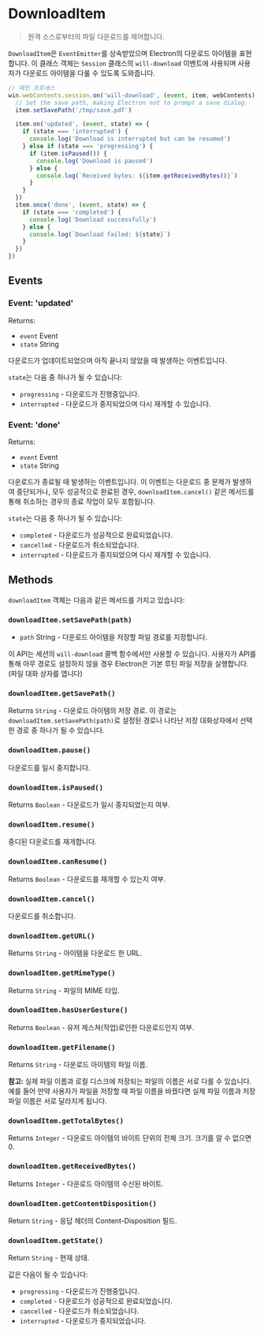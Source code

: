 # DownloadItem

> 원격 소스로부터의 파일 다운로드를 제어합니다.

`DownloadItem`은 `EventEmitter`를 상속받았으며 Electron의 다운로드 아이템을
표현합니다. 이 클래스 객체는 `Session` 클래스의 `will-download` 이벤트에 사용되며
사용자가 다운로드 아이템을 다룰 수 있도록 도와줍니다.

```javascript
// 메인 프로세스
win.webContents.session.on('will-download', (event, item, webContents) => {
  // Set the save path, making Electron not to prompt a save dialog.
  item.setSavePath('/tmp/save.pdf')

  item.on('updated', (event, state) => {
    if (state === 'interrupted') {
      console.log('Download is interrupted but can be resumed')
    } else if (state === 'progressing') {
      if (item.isPaused()) {
        console.log('Download is paused')
      } else {
        console.log(`Received bytes: ${item.getReceivedBytes()}`)
      }
    }
  })
  item.once('done', (event, state) => {
    if (state === 'completed') {
      console.log('Download successfully')
    } else {
      console.log(`Download failed: ${state}`)
    }
  })
})
```

## Events

### Event: 'updated'

Returns:

* `event` Event
* `state` String

다운로드가 업데이트되었으며 아직 끝나지 않았을 때 발생하는 이벤트입니다.

`state`는 다음 중 하나가 될 수 있습니다:

* `progressing` - 다운로드가 진행중입니다.
* `interrupted` - 다운로드가 중지되었으며 다시 재개할 수 있습니다.

### Event: 'done'

Returns:

* `event` Event
* `state` String

다운로드가 종료될 때 발생하는 이벤트입니다. 이 이벤트는 다운로드 중 문제가 발생하여
중단되거나, 모두 성공적으로 완료된 경우, `downloadItem.cancel()` 같은 메서드를 통해
취소하는 경우의 종료 작업이 모두 포함됩니다.

`state`는 다음 중 하나가 될 수 있습니다:

* `completed` - 다운로드가 성공적으로 완료되었습니다.
* `cancelled` - 다운로드가 취소되었습니다.
* `interrupted` - 다운로드가 중지되었으며 다시 재개할 수 있습니다.

## Methods

`downloadItem` 객체는 다음과 같은 메서드를 가지고 있습니다:

### `downloadItem.setSavePath(path)`

* `path` String - 다운로드 아이템을 저장할 파일 경로를 지정합니다.

이 API는 세션의 `will-download` 콜백 함수에서만 사용할 수 있습니다. 사용자가 API를
통해 아무 경로도 설정하지 않을 경우 Electron은 기본 루틴 파일 저장을 실행합니다.
(파일 대화 상자를 엽니다)

### `downloadItem.getSavePath()`

Returns `String` - 다운로드 아이템의 저장 경로. 이 경로는
`downloadItem.setSavePath(path)`로 설정된 경로나 나타난 저장 대화상자에서 선택한
경로 중 하나가 될 수 있습니다.

### `downloadItem.pause()`

다운로드를 일시 중지합니다.

### `downloadItem.isPaused()`

Returns `Boolean` - 다운로드가 일시 중지되었는지 여부.

### `downloadItem.resume()`

중디된 다운로드를 재개합니다.

### `downloadItem.canResume()`

Returns `Boolean` - 다운로드를 재개할 수 있는지 여부.

### `downloadItem.cancel()`

다운로드를 취소합니다.

### `downloadItem.getURL()`

Returns `String` - 아이템을 다운로드 한 URL.

### `downloadItem.getMimeType()`

Returns `String` - 파일의 MIME 타입.

### `downloadItem.hasUserGesture()`

Returns `Boolean` - 유저 제스쳐(작업)로인한 다운로드인지 여부.

### `downloadItem.getFilename()`

Returns `String` - 다운로드 아이템의 파일 이름.

**참고:** 실제 파일 이름과 로컬 디스크에 저장되는 파일의 이름은 서로 다를 수 있습니다.
예를 들어 만약 사용자가 파일을 저장할 때 파일 이름을 바꿨다면 실제 파일 이름과 저장
파일 이름은 서로 달라지게 됩니다.

### `downloadItem.getTotalBytes()`

Returns `Integer` - 다운로드 아이템의 바이트 단위의 전체 크기. 크기를 알 수
없으면 0.

### `downloadItem.getReceivedBytes()`

Returns `Integer` - 다운로드 아이템의 수신된 바이트.

### `downloadItem.getContentDisposition()`

Return `String` - 응답 헤더의 Content-Disposition 필드.

### `downloadItem.getState()`

Return `String` - 현재 상태.

값은 다음이 될 수 있습니다:

* `progressing` - 다운로드가 진행중입니다.
* `completed` - 다운로드가 성공적으로 완료되었습니다.
* `cancelled` - 다운로드가 취소되었습니다.
* `interrupted` - 다운로드가 중지되었습니다.
